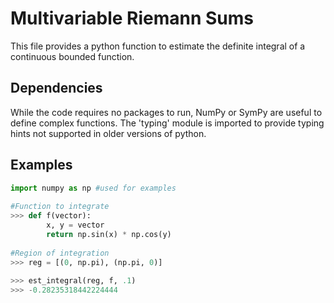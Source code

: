 # Multivariable Riemann Sums

This file provides a python function to estimate the definite integral of a continuous bounded function.

## Dependencies

While the code requires no packages to run, NumPy or SymPy are useful to define complex functions. The 'typing' module is imported to provide typing hints not supported in older versions of python.

## Examples

```python
import numpy as np #used for examples
    
#Function to integrate
>>> def f(vector):
		x, y = vector
		return np.sin(x) * np.cos(y)
	
#Region of integration
>>> reg = [(0, np.pi), (np.pi, 0)]
    
>>> est_integral(reg, f, .1)
>>> -0.28235318442224444

```